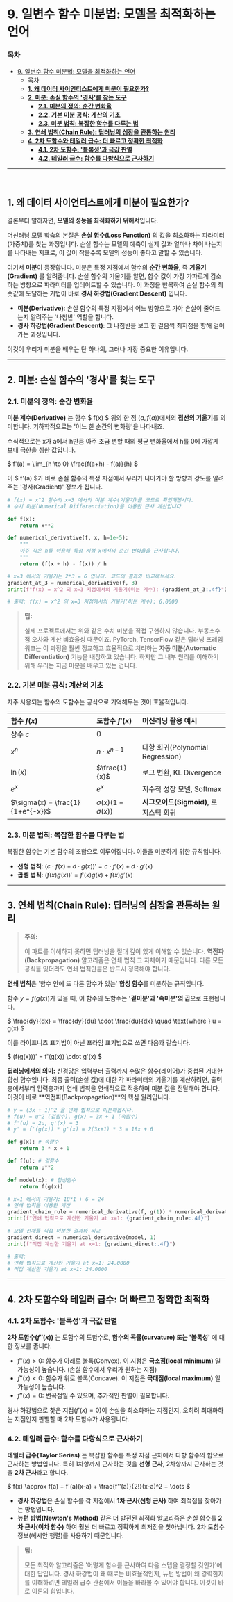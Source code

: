 # 9. 일변수 함수 미분법: 모델을 최적화하는 언어

### 목차
- [9. 일변수 함수 미분법: 모델을 최적화하는 언어](#9-일변수-함수-미분법-모델을-최적화하는-언어)
    - [목차](#목차)
  - [**1. 왜 데이터 사이언티스트에게 미분이 필요한가?**](#1-왜-데이터-사이언티스트에게-미분이-필요한가)
  - [**2. 미분: 손실 함수의 '경사'를 찾는 도구**](#2-미분-손실-함수의-경사를-찾는-도구)
    - [**2.1. 미분의 정의: 순간 변화율**](#21-미분의-정의-순간-변화율)
    - [**2.2. 기본 미분 공식: 계산의 기초**](#22-기본-미분-공식-계산의-기초)
    - [**2.3. 미분 법칙: 복잡한 함수를 다루는 법**](#23-미분-법칙-복잡한-함수를-다루는-법)
  - [**3. 연쇄 법칙(Chain Rule): 딥러닝의 심장을 관통하는 원리**](#3-연쇄-법칙chain-rule-딥러닝의-심장을-관통하는-원리)
  - [**4. 2차 도함수와 테일러 급수: 더 빠르고 정확한 최적화**](#4-2차-도함수와-테일러-급수-더-빠르고-정확한-최적화)
    - [**4.1. 2차 도함수: '볼록성'과 극값 판별**](#41-2차-도함수-볼록성과-극값-판별)
    - [**4.2. 테일러 급수: 함수를 다항식으로 근사하기**](#42-테일러-급수-함수를-다항식으로-근사하기)

---
<br>

## **1. 왜 데이터 사이언티스트에게 미분이 필요한가?**

결론부터 말하자면, **모델의 성능을 최적화하기 위해서**입니다.

머신러닝 모델 학습의 본질은 **손실 함수(Loss Function)** 의 값을 최소화하는 파라미터(가중치)를 찾는 과정입니다. 손실 함수는 모델의 예측이 실제 값과 얼마나 차이 나는지를 나타내는 지표로, 이 값이 작을수록 모델의 성능이 좋다고 말할 수 있습니다.

여기서 **미분**이 등장합니다. 미분은 특정 지점에서 함수의 **순간 변화율**, 즉 **기울기(Gradient)** 를 알려줍니다. 손실 함수의 기울기를 알면, 함수 값이 가장 가파르게 감소하는 방향으로 파라미터를 업데이트할 수 있습니다. 이 과정을 반복하여 손실 함수의 최솟값에 도달하는 기법이 바로 **경사 하강법(Gradient Descent)** 입니다.

- **미분(Derivative)**: 손실 함수의 특정 지점에서 어느 방향으로 가야 손실이 줄어드는지 알려주는 '나침반' 역할을 합니다.
- **경사 하강법(Gradient Descent)**: 그 나침반을 보고 한 걸음씩 최저점을 향해 걸어가는 과정입니다.

이것이 우리가 미분을 배우는 단 하나의, 그러나 가장 중요한 이유입니다.

---

## **2. 미분: 손실 함수의 '경사'를 찾는 도구**

### **2.1. 미분의 정의: 순간 변화율**

**미분 계수(Derivative)** 는 함수 $ f(x) $ 위의 한 점 $(a, f(a))$에서의 **접선의 기울기**를 의미합니다. 기하학적으로는 '어느 한 순간의 변화량'을 나타내죠.

수식적으로는 x가 a에서 h만큼 아주 조금 변할 때의 평균 변화율에서 h를 0에 가깝게 보내 극한을 취한 값입니다.

$
f'(a) = \lim_{h \to 0} \frac{f(a+h) - f(a)}{h}
$

이 $ f'(a) $가 바로 손실 함수의 특정 지점에서 우리가 나아가야 할 방향과 강도를 알려주는 '경사(Gradient)' 정보가 됩니다.

```python
# f(x) = x^2 함수의 x=3 에서의 미분 계수(기울기)를 코드로 확인해봅시다.
# 수치 미분(Numerical Differentiation)을 이용한 근사 계산입니다.

def f(x):
    return x**2

def numerical_derivative(f, x, h=1e-5):
    """
    아주 작은 h를 이용해 특정 지점 x에서의 순간 변화율을 근사합니다.
    """
    return (f(x + h) - f(x)) / h

# x=3 에서의 기울기는 2*3 = 6 입니다. 코드의 결과와 비교해보세요.
gradient_at_3 = numerical_derivative(f, 3)
print(f"f(x) = x^2 의 x=3 지점에서의 기울기(미분 계수): {gradient_at_3:.4f}")

# 출력: f(x) = x^2 의 x=3 지점에서의 기울기(미분 계수): 6.0000
```

> **팁:**
>
> 실제 프로젝트에서는 위와 같은 수치 미분을 직접 구현하지 않습니다. 부동소수점 오차와 계산 비효율성 때문이죠. PyTorch, TensorFlow 같은 딥러닝 프레임워크는 이 과정을 훨씬 정교하고 효율적으로 처리하는 **자동 미분(Automatic Differentiation)** 기능을 내장하고 있습니다. 하지만 그 내부 원리를 이해하기 위해 우리는 지금 미분을 배우고 있는 겁니다.

### **2.2. 기본 미분 공식: 계산의 기초**

자주 사용되는 함수의 도함수는 공식으로 기억해두는 것이 효율적입니다.

| 함수 $f(x)$ | 도함수 $f'(x)$ | 머신러닝 활용 예시 |
| :--- | :--- | :--- |
| 상수 $c$ | 0 | |
| $x^n$ | $n \cdot x^{n-1}$ | 다항 회귀(Polynomial Regression) |
| $\ln(x)$ | $\frac{1}{x}$ | 로그 변환, KL Divergence |
| $e^x$ | $e^x$ | 지수적 성장 모델, Softmax |
| $\sigma(x) = \frac{1}{1+e^{-x}}$ | $\sigma(x)(1-\sigma(x))$ | **시그모이드(Sigmoid)**, 로지스틱 회귀 |

### **2.3. 미분 법칙: 복잡한 함수를 다루는 법**

복잡한 함수는 기본 함수의 조합으로 이루어집니다. 이들을 미분하기 위한 규칙입니다.

- **선형 법칙**: $(c \cdot f(x) + d \cdot g(x))' = c \cdot f'(x) + d \cdot g'(x)$
- **곱셈 법칙**: $(f(x)g(x))' = f'(x)g(x) + f(x)g'(x)$

---

## **3. 연쇄 법칙(Chain Rule): 딥러닝의 심장을 관통하는 원리**

> **주의:**
>
> 이 파트를 이해하지 못하면 딥러닝을 절대 깊이 있게 이해할 수 없습니다. **역전파(Backpropagation)** 알고리즘은 연쇄 법칙 그 자체이기 때문입니다. 다른 모든 공식을 잊더라도 연쇄 법칙만큼은 반드시 정복해야 합니다.

**연쇄 법칙**은 '함수 안에 또 다른 함수가 있는' **합성 함수**를 미분하는 규칙입니다.

함수 $y = f(g(x))$가 있을 때, 이 함수의 도함수는 **'겉미분'과 '속미분'의 곱**으로 표현됩니다.

$
\frac{dy}{dx} = \frac{dy}{du} \cdot \frac{du}{dx} \quad \text{where } u = g(x)
$

이를 라이프니츠 표기법이 아닌 프라임 표기법으로 쓰면 다음과 같습니다.

$
(f(g(x)))' = f'(g(x)) \cdot g'(x)
$

**딥러닝에서의 의미:**
신경망은 입력부터 출력까지 수많은 함수(레이어)가 중첩된 거대한 합성 함수입니다. 최종 출력(손실 값)에 대한 각 파라미터의 기울기를 계산하려면, 출력층에서부터 입력층까지 연쇄 법칙을 연쇄적으로 적용하며 미분 값을 전달해야 합니다. 이것이 바로 **역전파(Backpropagation)**의 핵심 원리입니다.

```python
# y = (3x + 1)^2 을 연쇄 법칙으로 미분해봅시다.
# f(u) = u^2 (겉함수), g(x) = 3x + 1 (속함수)
# f'(u) = 2u, g'(x) = 3
# y' = f'(g(x)) * g'(x) = 2(3x+1) * 3 = 18x + 6

def g(x): # 속함수
    return 3 * x + 1

def f(u): # 겉함수
    return u**2

def model(x): # 합성함수
    return f(g(x))

# x=1 에서의 기울기: 18*1 + 6 = 24
# 연쇄 법칙을 이용한 계산
gradient_chain_rule = numerical_derivative(f, g(1)) * numerical_derivative(g, 1)
print(f"연쇄 법칙으로 계산한 기울기 at x=1: {gradient_chain_rule:.4f}")

# 모델 전체를 직접 미분한 결과와 비교
gradient_direct = numerical_derivative(model, 1)
print(f"직접 계산한 기울기 at x=1: {gradient_direct:.4f}")

# 출력:
# 연쇄 법칙으로 계산한 기울기 at x=1: 24.0000
# 직접 계산한 기울기 at x=1: 24.0000
```

---

## **4. 2차 도함수와 테일러 급수: 더 빠르고 정확한 최적화**

### **4.1. 2차 도함수: '볼록성'과 극값 판별**

**2차 도함수($f''(x)$)** 는 도함수의 도함수로, **함수의 곡률(curvature) 또는 '볼록성'** 에 대한 정보를 줍니다.

- $f''(x) > 0$: 함수가 아래로 볼록(Convex). 이 지점은 **극소점(local minimum)** 일 가능성이 높습니다. (손실 함수에서 우리가 원하는 지점)
- $f''(x) < 0$: 함수가 위로 볼록(Concave). 이 지점은 **극대점(local maximum)** 일 가능성이 높습니다.
- $f''(x) = 0$: 변곡점일 수 있으며, 추가적인 판별이 필요합니다.

경사 하강법으로 찾은 지점($f'(x)=0$)이 손실을 최소화하는 지점인지, 오히려 최대화하는 지점인지 판별할 때 2차 도함수가 사용됩니다.

### **4.2. 테일러 급수: 함수를 다항식으로 근사하기**

**테일러 급수(Taylor Series)** 는 복잡한 함수를 특정 지점 근처에서 다항 함수의 합으로 근사하는 방법입니다. 특히 1차항까지 근사하는 것을 **선형 근사**, 2차항까지 근사하는 것을 **2차 근사**라고 합니다.

$
f(x) \approx f(a) + f'(a)(x-a) + \frac{f''(a)}{2!}(x-a)^2 + \dots
$

- **경사 하강법**은 손실 함수를 각 지점에서 **1차 근사(선형 근사)** 하여 최적점을 찾아가는 방법입니다.
- **뉴턴 방법(Newton's Method)** 같은 더 발전된 최적화 알고리즘은 손실 함수를 **2차 근사(이차 함수)** 하여 훨씬 더 빠르고 정확하게 최저점을 찾아냅니다. 2차 도함수 정보(헤시안 행렬)를 사용하기 때문입니다.

> **팁:**
>
> 모든 최적화 알고리즘은 '어떻게 함수를 근사하여 다음 스텝을 결정할 것인가'에 대한 답입니다. 경사 하강법이 왜 때로는 비효율적인지, 뉴턴 방법이 왜 강력한지를 이해하려면 테일러 급수 관점에서 이들을 바라볼 수 있어야 합니다. 이것이 바로 이론의 힘입니다.
